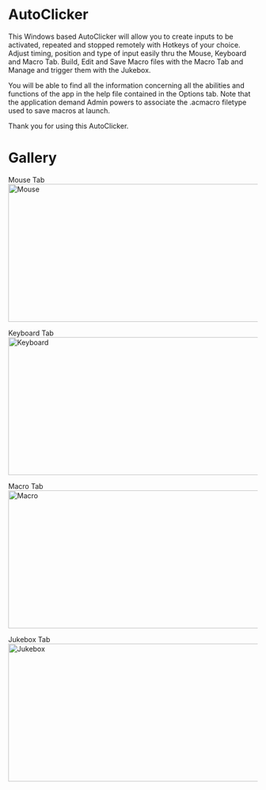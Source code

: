 # AutoClicker

This Windows based AutoClicker will allow you to create inputs to be activated, repeated and stopped remotely with Hotkeys of your choice.
Adjust timing, position and type of input easily thru the Mouse, Keyboard and Macro Tab.
Build, Edit and Save Macro files with the Macro Tab and Manage and trigger them with the Jukebox. 

You will be able to find all the information concerning all the abilities and functions of the app in the help file contained in the Options tab.
Note that the application demand Admin powers to associate the .acmacro filetype used to save macros at launch.

Thank you for using this AutoClicker.

# Gallery

Mouse Tab <br>
<img width="663" height="279" alt="Mouse" src="https://github.com/user-attachments/assets/41809913-8a89-4c5d-9f32-2084e7a53801" />

Keyboard Tab <br>
<img width="663" height="279" alt="Keyboard" src="https://github.com/user-attachments/assets/9d351f78-85c2-44f2-82cb-86e2d3203e56" />

Macro Tab <br>
<img width="663" height="279" alt="Macro" src="https://github.com/user-attachments/assets/1c2fd92d-6716-43ae-9d52-d64382daf749" />

Jukebox Tab <br>
<img width="663" height="279" alt="Jukebox" src="https://github.com/user-attachments/assets/3355e0cb-f442-47c3-9bb5-841ad8c896ef" />
